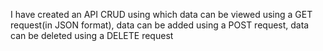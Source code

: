 I have created an API CRUD using which data can be viewed using a GET request(in JSON format), data can be added using a POST request, data can be deleted using a DELETE request
